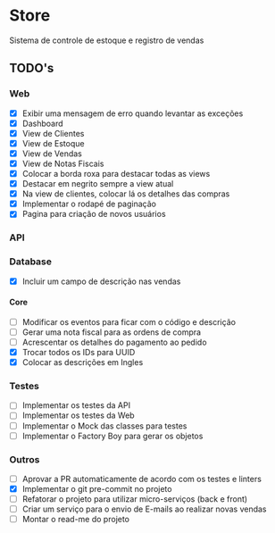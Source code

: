 # Store

Sistema de controle de estoque e registro de vendas

## TODO's

### Web

- [X] Exibir uma mensagem de erro quando levantar as exceções
- [X] Dashboard
- [X] View de Clientes
- [X] View de Estoque
- [X] View de Vendas
- [X] View de Notas Fiscais
- [X] Colocar a borda roxa para destacar todas as views
- [X] Destacar em negrito sempre a view atual
- [X] Na view de clientes, colocar lá os detalhes das compras
- [X] Implementar o rodapé de paginação
- [X] Pagina para criação de novos usuários

### API

### Database

- [X] Incluir um campo de descrição nas vendas

#### Core

- [ ] Modificar os eventos para ficar com o código e descrição
- [ ] Gerar uma nota fiscal para as ordens de compra
- [ ] Acrescentar os detalhes do pagamento ao pedido
- [X] Trocar todos os IDs para UUID
- [X] Colocar as descrições em Ingles

### Testes

- [ ] Implementar os testes da API
- [ ] Implementar os testes da Web
- [ ] Implementar o Mock das classes para testes
- [ ] Implementar o Factory Boy para gerar os objetos

### Outros

- [ ] Aprovar a PR automaticamente de acordo com os testes e linters
- [X] Implementar o git pre-commit no projeto
- [ ] Refatorar o projeto para utilizar micro-serviços (back e front)
- [ ] Criar um serviço para o envio de E-mails ao realizar novas vendas
- [ ] Montar o read-me do projeto

